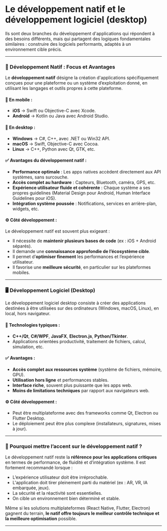 # Le développement **natif** et le développement **logiciel (desktop)** 

Ils sont deux branches du développement d'applications qui répondent à des besoins différents, mais qui partagent des logiques fondamentales similaires : construire des logiciels performants, adaptés à un environnement cible précis.

---

### 🔧 Développement Natif : Focus et Avantages

Le **développement natif** désigne la création d'applications spécifiquement conçues pour une plateforme ou un système d’exploitation donné, en utilisant les langages et outils propres à cette plateforme.

#### 🔹 En mobile :

* **iOS** → Swift ou Objective-C avec Xcode.
* **Android** → Kotlin ou Java avec Android Studio.

#### 🔹 En desktop :

* **Windows** → C#, C++, avec .NET ou Win32 API.
* **macOS** → Swift, Objective-C avec Cocoa.
* **Linux** → C++, Python avec Qt, GTK, etc.

#### ✅ Avantages du développement natif :

* **Performance optimale** : Les apps natives accèdent directement aux API systèmes, sans surcouche.
* **Accès complet au hardware** : Capteurs, Bluetooth, caméra, GPS, etc.
* **Expérience utilisateur fluide et cohérente** : Chaque système a ses propres guidelines (Material Design pour Android, Human Interface Guidelines pour iOS).
* **Intégration système poussée** : Notifications, services en arrière-plan, widgets, etc.

#### ⚙️ Côté développement :

Le développement natif est souvent plus exigeant :

* Il nécessite de **maintenir plusieurs bases de code** (ex : iOS + Android séparés).
* Il demande une **connaissance approfondie de l’écosystème cible**.
* Il permet d’**optimiser finement** les performances et l’expérience utilisateur.
* Il favorise une **meilleure sécurité**, en particulier sur les plateformes mobiles.

---

### 🖥️ Développement Logiciel (Desktop)

Le développement logiciel desktop consiste à créer des applications destinées à être utilisées sur des ordinateurs (Windows, macOS, Linux), en local, hors navigateur.

#### 🔹 Technologies typiques :

* **C++/Qt**, **C#/WPF**, **JavaFX**, **Electron.js**, **Python/Tkinter**.
* Applications orientées productivité, traitement de fichiers, calcul, simulation, etc.

#### ✅ Avantages :

* **Accès complet aux ressources système** (système de fichiers, mémoire, GPU).
* **Utilisation hors ligne** et performances stables.
* **Interface riche**, souvent plus puissante que les apps web.
* **Moins de limitations techniques** par rapport aux navigateurs web.

#### ⚙️ Côté développement :

* Peut être multiplateforme avec des frameworks comme Qt, Electron ou Flutter Desktop.
* Le déploiement peut être plus complexe (installateurs, signatures, mises à jour).

---

### 🎯 Pourquoi mettre l’accent sur le développement natif ?

Le développement natif reste la **référence pour les applications critiques** en termes de performance, de fluidité et d’intégration système. Il est fortement recommandé lorsque :

* L’expérience utilisateur doit être irréprochable.
* L'application doit tirer pleinement parti du matériel (ex : AR, VR, IA embarquée, jeux).
* La sécurité et la réactivité sont essentielles.
* On cible un environnement bien déterminé et stable.

Même si les solutions multiplateformes (React Native, Flutter, Electron) gagnent du terrain, **le natif offre toujours le meilleur contrôle technique et la meilleure optimisation** possible.

---
